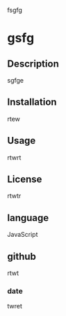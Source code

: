 
fsgfg

# gsfg

## Description
sgfge

## Installation
rtew

## Usage
rtwrt

## License
rtwtr

## language
JavaScript

## github 
rtwt

### date
 twret
    